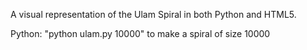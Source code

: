 A visual representation of the Ulam Spiral in both Python and HTML5.  

Python: "python ulam.py 10000" to make a spiral of size 10000
